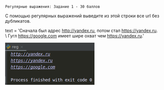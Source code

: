     Регулярные выражения: Задание 1 - 30 баллов
С помощью регулярных выражений выведите из этой строки все url без дубликатов. 

text = 'Сначала был адрес http://yandex.ru, потом стал https://yandex.ru. \ Гугл https://google.com имеет шире охват чем https://yandex.ru.'

![img.png](img.png)